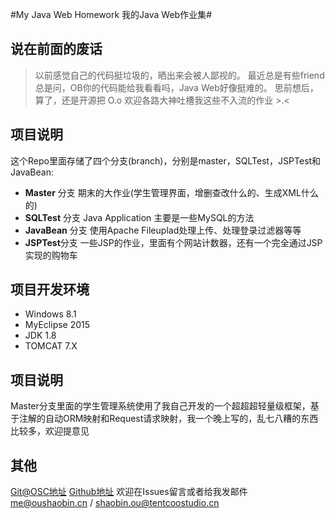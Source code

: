 #My Java Web Homework 我的Java Web作业集#

## 说在前面的废话 ##
> 以前感觉自己的代码挺垃圾的，晒出来会被人鄙视的。
> 最近总是有些friend总是问，OB你的代码能给我看看吗，Java Web好像挺难的。
> 思前想后，算了，还是开源把 O.o 欢迎各路大神吐槽我这些不入流的作业 >.<

## 项目说明 ##
这个Repo里面存储了四个分支(branch)，分别是master，SQLTest，JSPTest和JavaBean:
- **Master** 分支 期末的大作业(学生管理界面，增删查改什么的、生成XML什么的)
- **SQLTest** 分支 Java Application 主要是一些MySQL的方法
- **JavaBean** 分支 使用Apache Fileuplad处理上传、处理登录过滤器等等
- **JSPTest**分支 一些JSP的作业，里面有个网站计数器，还有一个完全通过JSP实现的购物车

## 项目开发环境 ##
- Windows 8.1
- MyEclipse 2015
- JDK 1.8
- TOMCAT 7.X

## 项目说明 ##
Master分支里面的学生管理系统使用了我自己开发的一个超超超轻量级框架，基于注解的自动ORM映射和Request请求映射，我一个晚上写的，乱七八糟的东西比较多，欢迎提意见

## 其他 ##
[Git@OSC地址](http://git.oschina.net/ousheobun/MyJavawebHomework)
[Github地址](https://github.com/ousheobin/My-Javaweb-Homework)
欢迎在Issues留言或者给我发邮件 me@oushaobin.cn / shaobin.ou@tentcoostudio.cn
